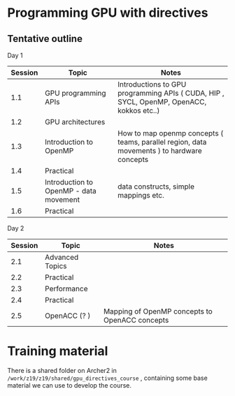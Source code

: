 # Programming GPU with directives

## Tentative outline

Day 1

| Session | Topic | Notes 
--- | --- | ---- 
 | 1.1 | GPU programming APIs | Introductions to GPU programming APIs ( CUDA, HIP , SYCL, OpenMP, OpenACC, kokkos etc..) |
| 1.2 | GPU architectures | | 
| 1.3 | Introduction to OpenMP | How to map openmp concepts ( teams, parallel region, data movements ) to hardware concepts | 
| 1.4 | Practical |
| 1.5 |  Introduction to OpenMP - data movement | data constructs, simple mappings etc. | 
| 1.6 | Practical |

Day 2

| Session | Topic | Notes 
--- | --- | ---- 
2.1 | Advanced Topics |
2.2 | Practical |
2.3 | Performance |
2.4 | Practical |
2.5 | OpenACC (? ) | Mapping of OpenMP concepts to OpenACC concepts

# Training material

There is a shared folder on Archer2 in `/work/z19/z19/shared/gpu_directives_course` , containing some base material we can use to develop the course.


